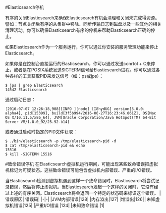 #Elasticsearch停机

有序的关闭Elasticsearch来确保Elasticsearch有机会清理和关闭未完成得资源。譬如：节点关闭后有序的从集群中移除、同步传输日志到磁盘以及一些其他的相关清理活动。你可以确保Elasticsearch有序的停机来帮助Elasticsearch正确的停止。

如果Elasticsearch作为一个服务运行，你可以通过你安装的服务管理功能来停止Elasticsearch。

如果你是在控制台直接运行的Elasticsearch，你可以通过发送conrtol + C来停止，或者是在POSIX系统发送SIGTERM信号给Elasticsearch进程。你可以通过各种各样的工具获取PID来发送信号（如：ps或jps）：
```
$ jps | grep Elasticsearch
14542 Elasticsearch
```
通过启动日志：
```
[2016-07-07 12:26:18,908][INFO ][node] [I8hydUG] version[5.0.0-alpha4], pid[15399], build[3f5b994/2016-06-27T16:23:46.861Z], OS[Mac OS X/10.11.5/x86_64], JVM[Oracle Corporation/Java HotSpot(TM) 64-Bit Server VM/1.8.0_92/25.92-b14]
```
或者通过启动时指定的PID文件获取：
```
$ ./bin/elasticsearch -p /tmp/elasticsearch-pid -d
$ cat /tmp/elasticsearch-pid && echo
15516
$ kill -SIGTERM 15516
```
#致命错误停机
在Elasticsearch虚拟机运行期间，可能出现某些致命错误把虚拟机标记为可疑状态。这些致命错误可能包含虚拟机内部错误、严重的I/O错误。

当Elasticsearch检测到虚拟机遇到这样一个致命错误时，Elasticsearch将尝试记录错误，然后将停止虚拟机。当Elasticsearch发起一个这样的关闭时，它没有经过上述的有序关闭。Elasticsearch将会返回一个特定的状态码来标识这个错误。
|错误原因|	错误码|
|-|-|
|JVM内部错误|128|
|内存溢出|127|
|堆溢出|126|
|未知虚拟机错误|125|
|严重I/O错误	|124|
|未知致命错误	|1|